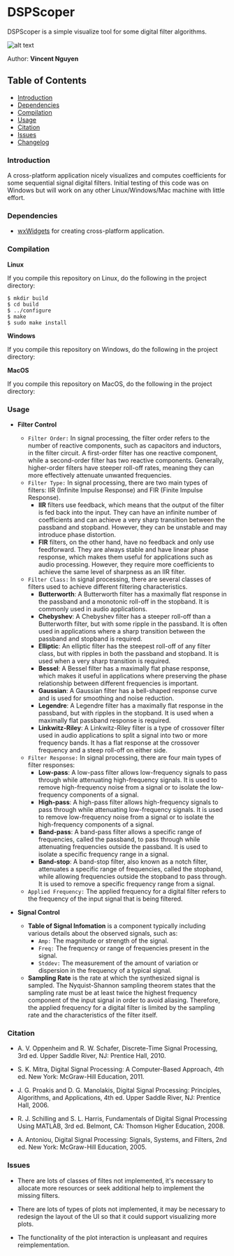 # DSPScoper
DSPScoper is a simple visualize tool for some digital filter algorithms.

![alt text](https://github.com/reidite/wxwidgets-digital-filters/blob/master/doc/img.JPG?raw=true)


Author: __Vincent Nguyen__

## Table of Contents

- [Introduction](#introduction)
- [Dependencies](#dependencies)
- [Compilation](#compilation)
- [Usage](#usage)
- [Citation](#citation)
- [Issues](#issues)
- [Changelog](#changelog)

### Introduction



A cross-platform application nicely visualizes and computes coefficients for some sequential signal digital filters. Initial testing of this code was on Windows but will work on any other Linux/Windows/Mac machine with little effort.

### Dependencies

*  [wxWidgets](https://github.com/wxWidgets/wxWidgets) for creating cross-platform application.

### Compilation

__Linux__

If you compile this repository on Linux, do the following in the project directory:

    $ mkdir build
    $ cd build
    $ ../configure
    $ make
    $ sudo make install


__Windows__

If you compile this repository on Windows, do the following in the project directory:

__MacOS__

If you compile this repository on MacOS, do the following in the project directory:


### Usage

* __Filter Control__
    * `Filter Order:` In signal processing, the filter order refers to the number of reactive components, such as capacitors and inductors, in the filter circuit. A first-order filter has one reactive component, while a second-order filter has two reactive components. Generally, higher-order filters have steeper roll-off rates, meaning they can more effectively attenuate unwanted frequencies.
    * `Filter Type:` In signal processing, there are two main types of filters: IIR (Infinite Impulse Response) and FIR (Finite Impulse Response).
        * __IIR__ filters use feedback, which means that the output of the filter is fed back into the input. They can have an infinite number of coefficients and can achieve a very sharp transition between the passband and stopband. However, they can be unstable and may introduce phase distortion.
        * __FIR__ filters, on the other hand, have no feedback and only use feedforward. They are always stable and have linear phase response, which makes them useful for applications such as audio processing. However, they require more coefficients to achieve the same level of sharpness as an IIR filter.
    * `Filter Class:` In signal processing, there are several classes of filters used to achieve different filtering characteristics.
        * __Butterworth__: A Butterworth filter has a maximally flat response in the passband and a monotonic roll-off in the stopband. It is commonly used in audio applications.
        * __Chebyshev__: A Chebyshev filter has a steeper roll-off than a Butterworth filter, but with some ripple in the passband. It is often used in applications where a sharp transition between the passband and stopband is required.
        * __Elliptic__: An elliptic filter has the steepest roll-off of any filter class, but with ripples in both the passband and stopband. It is used when a very sharp transition is required.
        * __Bessel__: A Bessel filter has a maximally flat phase response, which makes it useful in applications where preserving the phase relationship between different frequencies is important.
        * __Gaussian__: A Gaussian filter has a bell-shaped response curve and is used for smoothing and noise reduction.
        * __Legendre__: A Legendre filter has a maximally flat response in the passband, but with ripples in the stopband. It is used when a maximally flat passband response is required.
        * __Linkwitz-Riley__: A Linkwitz-Riley filter is a type of crossover filter used in audio applications to split a signal into two or more frequency bands. It has a flat response at the crossover frequency and a steep roll-off on either side.
    * `Filter Response:` In signal processing, there are four main types of filter responses:
        * __Low-pass__: A low-pass filter allows low-frequency signals to pass through while attenuating high-frequency signals. It is used to remove high-frequency noise from a signal or to isolate the low-frequency components of a signal.
        * __High-pass__: A high-pass filter allows high-frequency signals to pass through while attenuating low-frequency signals. It is used to remove low-frequency noise from a signal or to isolate the high-frequency components of a signal.
        * __Band-pass__: A band-pass filter allows a specific range of frequencies, called the passband, to pass through while attenuating frequencies outside the passband. It is used to isolate a specific frequency range in a signal.
        * __Band-stop__: A band-stop filter, also known as a notch filter, attenuates a specific range of frequencies, called the stopband, while allowing frequencies outside the stopband to pass through. It is used to remove a specific frequency range from a signal.
    * `Applied Frequency:` The applied frequency for a digital filter refers to the frequency of the input signal that is being filtered. 

* __Signal Control__
    * __Table of Signal Infomation__ is a component typically including various details about the observed signals, such as:
        * `Amp:` The magnitude or strength of the signal.
        * `Freq:` The frequency or range of frequencies present in the signal.
        * `Stddev:` The measurement of the amount of variation or dispersion in the frequency of a typical signal.
    * __Sampling Rate__ is the rate at which the synthesized signal is sampled. The Nyquist-Shannon sampling theorem states that the sampling rate must be at least twice the highest frequency component of the input signal in order to avoid aliasing. Therefore, the applied frequency for a digital filter is limited by the sampling rate and the characteristics of the filter itself.

### Citation

* A. V. Oppenheim and R. W. Schafer, Discrete-Time Signal Processing, 3rd ed. Upper Saddle River, NJ: Prentice Hall, 2010.

* S. K. Mitra, Digital Signal Processing: A Computer-Based Approach, 4th ed. New York: McGraw-Hill Education, 2011.

* J. G. Proakis and D. G. Manolakis, Digital Signal Processing: Principles, Algorithms, and Applications, 4th ed. Upper Saddle River, NJ: Prentice Hall, 2006.

* R. J. Schilling and S. L. Harris, Fundamentals of Digital Signal Processing Using MATLAB, 3rd ed. Belmont, CA: Thomson Higher Education, 2008.

* A. Antoniou, Digital Signal Processing: Signals, Systems, and Filters, 2nd ed. New York: McGraw-Hill Education, 2005.

### Issues

* There are lots of classes of filtes not implemented, it's necessary to allocate more resources or seek additional help to implement the missing filters.

* There are lots of types of plots not implemented, it may be necessary to redesign the layout of the UI so that it could support visualizing more plots.

* The functionality of the plot interaction is unpleasant and requires reimplementation.